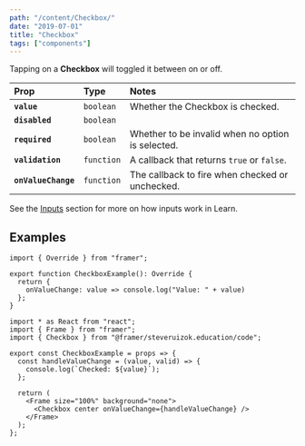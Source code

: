 ```yaml
---
path: "/content/Checkbox/"
date: "2019-07-01"
title: "Checkbox"
tags: ["components"]
---
```


Tapping on a **Checkbox** will toggled it between on or off.

| Prop                | Type       | Notes                                             |
| :------------------ | :--------- | :------------------------------------------------ |
| **`value`**         | `boolean`  | Whether the Checkbox is checked.                  |
| **`disabled`**      | `boolean`  |                                                   |
| **`required`**      | `boolean`  | Whether to be invalid when no option is selected. |
| **`validation`**    | `function` | A callback that returns `true` or `false`.        |
| **`onValueChange`** | `function` | The callback to fire when checked or unchecked.   |

See the [Inputs](https://github.com/framer/framer-education/wiki/Inputs) section for more on how inputs work in Learn.

## Examples

```tsx
import { Override } from "framer";

export function CheckboxExample(): Override {
  return {
    onValueChange: value => console.log("Value: " + value)
  };
}
```

```tsx
import * as React from "react";
import { Frame } from "framer";
import { Checkbox } from "@framer/steveruizok.education/code";

export const CheckboxExample = props => {
  const handleValueChange = (value, valid) => {
    console.log(`Checked: ${value}`);
  };

  return (
    <Frame size="100%" background="none">
      <Checkbox center onValueChange={handleValueChange} />
    </Frame>
  );
};
```
